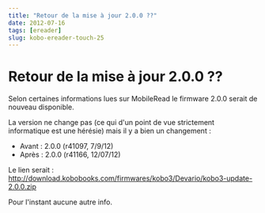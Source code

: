 ```yaml
---
title: "Retour de la mise à jour 2.0.0 ??"
date: 2012-07-16
tags: [ereader]
slug: kobo-ereader-touch-25
---
```

# Retour de la mise à jour 2.0.0 ??

Selon certaines informations lues sur MobileRead le firmware 2.0.0 serait de nouveau disponible.

La version ne change pas (ce qui d'un point de vue strictement informatique est une hérésie) mais il y a bien un changement :

* Avant : 2.0.0 (r41097, 7/9/12)
* Après : 2.0.0 (r41166, 12/07/12)

Le lien serait : http://download.kobobooks.com/firmwares/kobo3/Devario/kobo3-update-2.0.0.zip

Pour l'instant aucune autre info.


